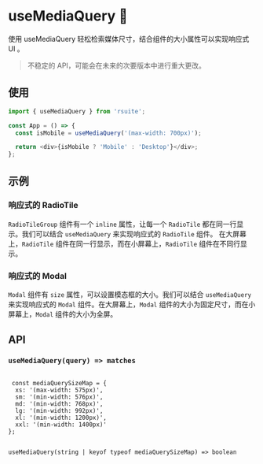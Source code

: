 # useMediaQuery 🧪

使用 useMediaQuery 轻松检索媒体尺寸，结合组件的大小属性可以实现响应式 UI 。

> 不稳定的 API，可能会在未来的次要版本中进行重大更改。

## 使用

```js
import { useMediaQuery } from 'rsuite';

const App = () => {
  const isMobile = useMediaQuery('(max-width: 700px)');

  return <div>{isMobile ? 'Mobile' : 'Desktop'}</div>;
};
```

## 示例

### 响应式的 RadioTile

`RadioTileGroup` 组件有一个 `inline` 属性，让每一个 `RadioTile` 都在同一行显示。我们可以结合 `useMediaQuery` 来实现响应式的 `RadioTile` 组件。
在大屏幕上，`RadioTile` 组件在同一行显示，而在小屏幕上，`RadioTile` 组件在不同行显示。

<!--{include:`radio-tile.md`}-->

### 响应式的 Modal

`Modal` 组件有 `size` 属性，可以设置模态框的大小。我们可以结合 `useMediaQuery` 来实现响应式的 `Modal` 组件。在大屏幕上，`Modal` 组件的大小为固定尺寸，而在小屏幕上，`Modal` 组件的大小为全屏。

<!--{include:`modal.md`}-->

## API

### `useMediaQuery(query) => matches`

```tsx

 const mediaQuerySizeMap = {
  xs: '(max-width: 575px)',
  sm: '(min-width: 576px)',
  md: '(min-width: 768px)',
  lg: '(min-width: 992px)',
  xl: '(min-width: 1200px)',
  xxl: '(min-width: 1400px)'
};


useMediaQuery(string | keyof typeof mediaQuerySizeMap) => boolean

```
